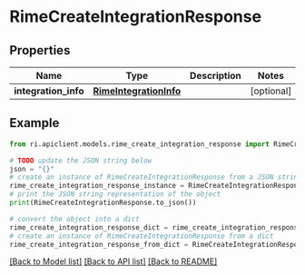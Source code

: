 # RimeCreateIntegrationResponse


## Properties

Name | Type | Description | Notes
------------ | ------------- | ------------- | -------------
**integration_info** | [**RimeIntegrationInfo**](RimeIntegrationInfo.md) |  | [optional] 

## Example

```python
from ri.apiclient.models.rime_create_integration_response import RimeCreateIntegrationResponse

# TODO update the JSON string below
json = "{}"
# create an instance of RimeCreateIntegrationResponse from a JSON string
rime_create_integration_response_instance = RimeCreateIntegrationResponse.from_json(json)
# print the JSON string representation of the object
print(RimeCreateIntegrationResponse.to_json())

# convert the object into a dict
rime_create_integration_response_dict = rime_create_integration_response_instance.to_dict()
# create an instance of RimeCreateIntegrationResponse from a dict
rime_create_integration_response_from_dict = RimeCreateIntegrationResponse.from_dict(rime_create_integration_response_dict)
```
[[Back to Model list]](../README.md#documentation-for-models) [[Back to API list]](../README.md#documentation-for-api-endpoints) [[Back to README]](../README.md)

